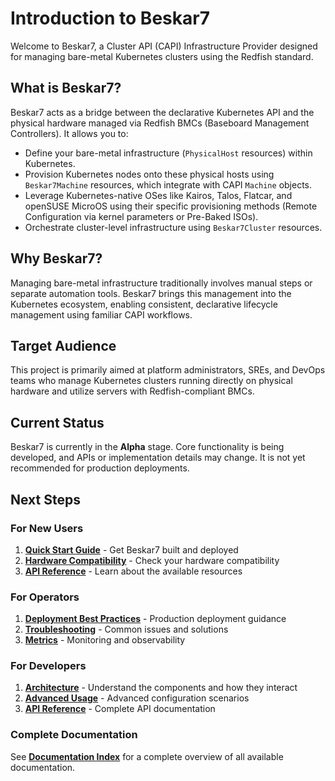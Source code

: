 # Introduction to Beskar7

Welcome to Beskar7, a Cluster API (CAPI) Infrastructure Provider designed for managing bare-metal Kubernetes clusters using the Redfish standard.

## What is Beskar7?

Beskar7 acts as a bridge between the declarative Kubernetes API and the physical hardware managed via Redfish BMCs (Baseboard Management Controllers). It allows you to:

*   Define your bare-metal infrastructure (`PhysicalHost` resources) within Kubernetes.
*   Provision Kubernetes nodes onto these physical hosts using `Beskar7Machine` resources, which integrate with CAPI `Machine` objects.
*   Leverage Kubernetes-native OSes like Kairos, Talos, Flatcar, and openSUSE MicroOS using their specific provisioning methods (Remote Configuration via kernel parameters or Pre-Baked ISOs).
*   Orchestrate cluster-level infrastructure using `Beskar7Cluster` resources.

## Why Beskar7?

Managing bare-metal infrastructure traditionally involves manual steps or separate automation tools. Beskar7 brings this management into the Kubernetes ecosystem, enabling consistent, declarative lifecycle management using familiar CAPI workflows.

## Target Audience

This project is primarily aimed at platform administrators, SREs, and DevOps teams who manage Kubernetes clusters running directly on physical hardware and utilize servers with Redfish-compliant BMCs.

## Current Status

Beskar7 is currently in the **Alpha** stage. Core functionality is being developed, and APIs or implementation details may change. It is not yet recommended for production deployments.

## Next Steps

### For New Users
1. **[Quick Start Guide](./quick-start.md)** - Get Beskar7 built and deployed
2. **[Hardware Compatibility](./hardware-compatibility.md)** - Check your hardware compatibility
3. **[API Reference](./api-reference.md)** - Learn about the available resources

### For Operators
1. **[Deployment Best Practices](./deployment-best-practices.md)** - Production deployment guidance
2. **[Troubleshooting](./troubleshooting.md)** - Common issues and solutions
3. **[Metrics](./metrics.md)** - Monitoring and observability

### For Developers
1. **[Architecture](./architecture.md)** - Understand the components and how they interact
2. **[Advanced Usage](./advanced-usage.md)** - Advanced configuration scenarios
3. **[API Reference](./api-reference.md)** - Complete API documentation

### Complete Documentation
See **[Documentation Index](./README.md)** for a complete overview of all available documentation. 
